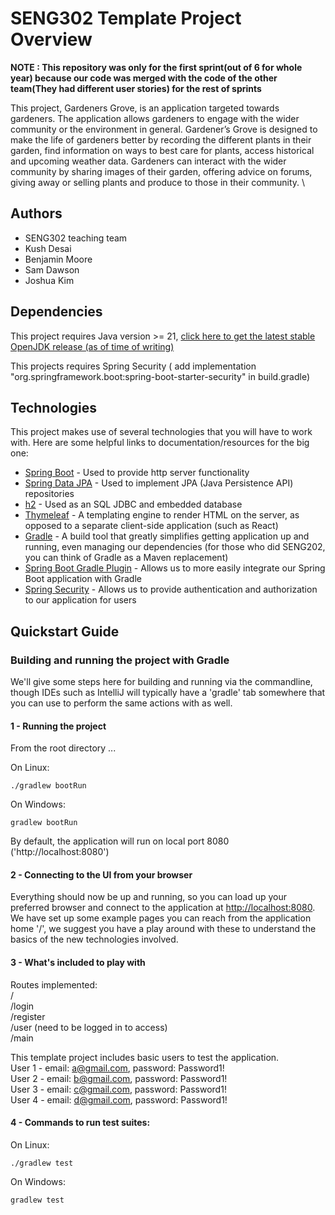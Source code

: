 # SENG302 Template Project Overview
**NOTE : This repository was only for the first sprint(out of 6 for whole year) because our code was merged with the code of the other team(They had different user stories) for the rest of sprints**

This project, Gardeners Grove, is an application targeted towards gardeners. The application allows gardeners to engage with the wider community or the environment in general. Gardener’s Grove is designed to make the life of gardeners better by recording the different plants in their garden, find information on ways to best care for plants, access historical and upcoming weather data. Gardeners can interact with the wider community by sharing images of their garden, offering advice on forums, giving away or selling plants and produce to those in their community. \

## Authors
- SENG302 teaching team
- Kush Desai
- Benjamin Moore
- Sam Dawson
- Joshua Kim

## Dependencies
This project requires Java version >= 21, [click here to get the latest stable OpenJDK release (as of time of writing)](https://jdk.java.net/21/)

This projects requires Spring Security ( add implementation "org.springframework.boot:spring-boot-starter-security" in build.gradle)


## Technologies
This project makes use of several technologies that you will have to work with. Here are some helpful links to documentation/resources for the big one:

- [Spring Boot](https://spring.io/projects/spring-boot) - Used to provide http server functionality
- [Spring Data JPA](https://spring.io/projects/spring-data-jpa) - Used to implement JPA (Java Persistence API) repositories
- [h2](https://www.h2database.com/html/main.html) - Used as an SQL JDBC and embedded database
- [Thymeleaf](https://www.thymeleaf.org/) - A templating engine to render HTML on the server, as opposed to a separate client-side application (such as React)
- [Gradle](https://gradle.org/) - A build tool that greatly simplifies getting application up and running, even managing our dependencies (for those who did SENG202, you can think of Gradle as a Maven replacement)
- [Spring Boot Gradle Plugin](https://docs.spring.io/spring-boot/docs/3.0.2/gradle-plugin/reference/html/) - Allows us to more easily integrate our Spring Boot application with Gradle
- [Spring Security](https://spring.io/projects/spring-security) - Allows us to provide authentication and authorization to our application for users


## Quickstart Guide

### Building and running the project with Gradle
We'll give some steps here for building and running via the commandline, though IDEs such as IntelliJ will typically 
have a 'gradle' tab somewhere that you can use to perform the same actions with as well. 

#### 1 - Running the project
From the root directory ...

On Linux:
```
./gradlew bootRun
```

On Windows:
```
gradlew bootRun
```

By default, the application will run on local port 8080 ('http://localhost:8080')

#### 2 - Connecting to the UI from your browser
Everything should now be up and running, so you can load up your preferred browser and connect to the application at 
[http://localhost:8080](http://localhost:8080). We have set up some example pages you can reach from the application 
home '/', we suggest you have a play around with these to understand the basics of the new technologies involved.

#### 3 - What's included to play with
Routes implemented:\
/ \
/login \
/register \
/user (need to be logged in to access) \
/main

This template project includes basic users to test the application.\
User 1 - email: a@gmail.com, password: Password1!\
User 2 - email: b@gmail.com, password: Password1!\
User 3 - email: c@gmail.com, password: Password1!\
User 4 - email: d@gmail.com, password: Password1!

#### 4 - Commands to run test suites:

On Linux:
```
./gradlew test
```

On Windows:
```
gradlew test
```
